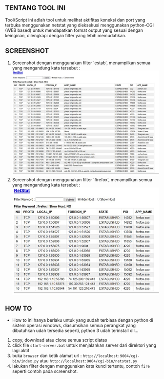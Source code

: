 ## TENTANG TOOL INI 
Tool/Script ini adlah tool untuk melihat aktifitas koneksi dan port yang terbuka menggunakan netstat 
yang dieksekusi menggunakan python-CGI (WEB based) untuk mendapatkan format output yang sesuai dengan keinginan, 
dilengkapi dengan filter yang lebih memudahkan.

## SCREENSHOT 
1.	Screenshot dengan menggunakan filter 'estab', menampilkan semua yang mengandung kata tersebut :  
![Tampilah Awal](img_exp/exp1.JPG "Tampilan Awal")
2.	Screenshot dengan menggunakan filter 'firefox', menampilkan semua yang mengandung kata tersebut :  
![Tampilah Kedua](img_exp/exp2.JPG "Tampilan Kedua")

## HOW TO 
*	How to ini hanya berlaku untuk yang sudah terbiasa dengan python di sistem operasi windows, 
	diasumsikan semua perangkat yang dibutuhkan udah tersedia seperti, python 3 udah terinstall dll...
1.	copy, download atau clone semua script diatas
2.	click file `start-server.bat` untuk menjalankan server dari direktori yang lagi aktif
3.	buka `browser` dan ketik alamat url : `http://localhost:9004/cgi-bin/index.py` atau `http://localhost:9004/cgi-bin/netstat.py`
4.	lakukan filter dengan menggunakan kata kunci tertentu, contoh `fire` seperti contoh pada screenshot.